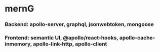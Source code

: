 # mernG
### Backend: apollo-server, graphql, jsonwebtoken, mongoose
### Frontend: semantic UI, @apollo/react-hooks, apollo-cache-inmemory, apollo-link-http, apollo-client

